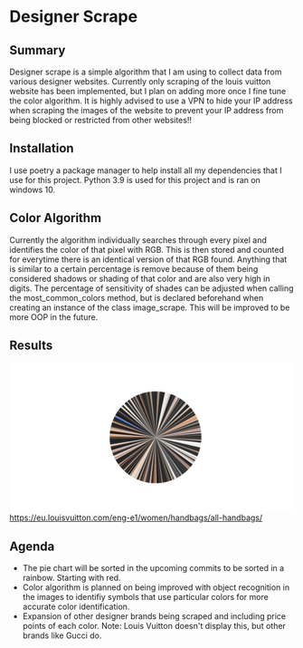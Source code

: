 # Designer Scrape

## Summary
Designer scrape is a simple algorithm that I am using to collect data from various designer websites. Currently only scraping of the louis vuitton website has been implemented, but I plan on adding more once I fine tune the color algorithm. It is highly advised to use a VPN to hide your IP address when scraping the images of the website to prevent your IP address from being blocked or restricted from other websites!!

## Installation
I use poetry a package manager to help install all my dependencies that I use for this project. Python 3.9 is used for this project and is ran on windows 10.

## Color Algorithm 
Currently the algorithm individually searches through every pixel and identifies the color of that pixel with RGB. This is then stored and counted for everytime there is an identical version of that RGB found. Anything that is similar to a certain percentage is remove because of them being considered shadows or shading of that color and are also very high in digits. The percentage of sensitivity of shades can be adjusted when calling the most_common_colors method, but is declared beforehand when creating an instance of the class image_scrape. This will be improved to be more OOP in the future.

## Results

![Alt text](readme_images/Louis_Vuitton_colors.PNG?raw=true "Louis Vuitton image collection of handbag colors")
https://eu.louisvuitton.com/eng-e1/women/handbags/all-handbags/

## Agenda
- The pie chart will be sorted in the upcoming commits to be sorted in a rainbow. Starting with red.
- Color algorithm is planned on being improved with object recognition in the images to identifiy symbols that use particular colors for more accurate color identification.
- Expansion of other designer brands being scraped and including price points of each color. Note: Louis Vuitton doesn't display this, but other brands like Gucci do.
